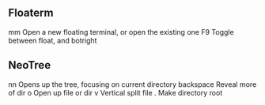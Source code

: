 


Floaterm
--------------------------------------------------------------------------------------
<leader>mm          Open a new floating terminal, or open the existing one
F9                  Toggle between float, and botright


NeoTree
--------------------------------------------------------------------------------------

<leader>nn          Opens up the tree, focusing on current directory
backspace           Reveal more of dir
o                   Open up file or dir
v                   Vertical split file
.                   Make directory root



